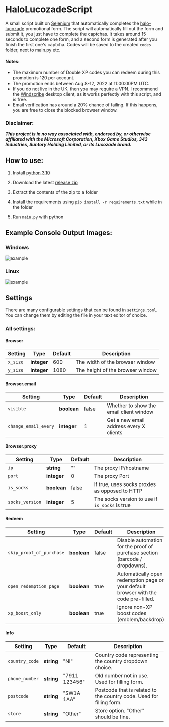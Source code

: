 HaloLucozadeScript
===============

A small script built on [Selenium](https://www.selenium.dev/selenium/docs/api/py/) that automatically completes the [halo-lucozade](https://halo.lucozade.com) promotional form.
The script will automatically fill out the form and submit it, you just have to complete the captchas.
It takes around 15 seconds to complete one form, and a second form is generated after you finish the first one's captcha.
Codes will be saved to the created `codes` folder, next to main.py etc.

#### Notes:
+ The maximum number of Double XP codes you can redeem during this promotion is 120 per account.
+ The promotion ends between Aug 8-12, 2022 at 11:00:00PM UTC.
+ If you do not live in the UK, then you may require a VPN. I recommend the [Windscribe](https://windscribe.net/) desktop client, as it works perfectly with this script, and is free.
+ Email verification has around a 20% chance of failing. If this happens, you are free to close the blocked browser window.

### Disclaimer:
_**This project is in no way associated with, endorsed by, or otherwise affiliated with the
Microsoft Corporation, Xbox Game Studios, 343 Industries, Suntory Holding Limited, or its Lucozade brand.**_

How to use:
---------------

1. Install [python 3.10](https://www.python.org/downloads/)

2. Download the latest [release zip](https://github.com/Cubicpath/HaloLucozadeScript/releases/latest)

3. Extract the contents of the zip to a folder

4. Install the requirements using `pip install -r requirements.txt` while in the folder

5. Run `main.py` with python

Example Console Output Images:
---------------
### Windows
![example](https://i.imgur.com/AEe3ayv.png)

### Linux
![example](https://i.imgur.com/QIoSexq.png)

Settings
---------------

There are many configurable settings that can be found in `settings.toml`.
You can change them by editing the file in your text editor of choice.

### All settings:

#### Browser
| Setting                  | Type        | Default       | Description                                                                          |
|--------------------------|-------------|---------------|--------------------------------------------------------------------------------------|
| `x_size`                 | **integer** | 600           | The width of the browser window                                                      |
| `y_size`                 | **integer** | 1080          | The height of the browser window                                                     |

#### Browser.email
| Setting                  | Type        | Default | Description                             |
|--------------------------|-------------|---------|-----------------------------------------|
| `visible`                | **boolean** | false   | Whether to show the email client window |
| `change_email_every`     | **integer** | 1       | Get a new email address every X clients |

#### Browser.proxy
| Setting         | Type        | Default | Description                                    |
|-----------------|-------------|---------|------------------------------------------------|
| `ip`            | **string**  | ""      | The proxy IP/hostname                          |
| `port`          | **integer** | 0       | The proxy Port                                 |
| `is_socks`      | **boolean** | false   | If true, uses socks proxies as opposed to HTTP |
| `socks_version` | **integer** | 5       | The socks version to use if `is_socks` is true |

#### Redeem
| Setting                  | Type        | Default       | Description                                                                          |
|--------------------------|-------------|---------------|--------------------------------------------------------------------------------------|
| `skip_proof_of_purchase` | **boolean** | false         | Disable automation for the proof of purchase section (barcode / dropdowns).          |
| `open_redemption_page`   | **boolean** | true          | Automatically open redemption page on your default browser with the code pre-filled. |
| `xp_boost_only`          | **boolean** | true          | Ignore non-XP boost codes (emblem/backdrop).                                         |

#### Info
| Setting                  | Type        | Default       | Description                                                                          |
|--------------------------|-------------|---------------|--------------------------------------------------------------------------------------|
| `country_code`           | **string**  | "NI"          | Country code representing the country dropdown choice.                               |
| `phone_number`           | **string**  | "7911 123456" | Old number not in use. Used for filling form.                                        |
| `postcode`               | **string**  | "SW1A 1AA"    | Postcode that is related to the country code. Used for filling form.                 |
| `store`                  | **string**  | "Other"       | Store option. "Other" should be fine.                                                |
